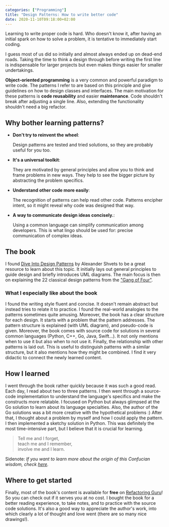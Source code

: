 ```yaml
---
categories: ["Programming"]
title: "Design Patterns: How to write better code"
date: 2020-11-10T09:18:00+02:00
---
```


Learning to write proper code is hard. Who doesn't know it, after having an initial spark on how to solve a problem, it is tentative to immediately start coding.

I guess most of us did so initially and almost always ended up on dead-end roads. Taking the time to think a design through before writing the first line is indispensable for larger projects but even makes things easier for smaller undertakings.

<!--more-->

**Object-oriented programming** is a very common and powerful paradigm to write code. The patterns I refer to are based on this principle and give guidelines on how to design classes and interfaces.
The main motivation for these patterns is **code reusability** and easier **maintenance**. Code shouldn't break after adjusting a single line. Also, extending the functionality shouldn't need a big refactor.

## Why bother learning patterns?

- **Don't try to reinvent the wheel**:

  Design patterns are tested and tried solutions, so they are probably useful for you too.

- **It's a universal toolkit**:

  They are motivated by general principles and allow you to think and frame problems in new ways. They help to see the bigger picture by abstracting the problem specifics.

- **Understand other code more easily**:

  The recognition of patterns can help read other code. Patterns encipher intent, so it might reveal why code was designed that way.

- **A way to communicate design ideas concisely.**:

  Using a common language can simplify communication among developers. This is what lingo should be used for: precise communication of complex ideas.

## The book

I found [Dive Into Design Patterns](https://refactoring.guru/design-patterns/book) by Alexander Shvets to be a great resource to learn about this topic. It initially lays out general principles to guide design and briefly introduces UML diagrams. The main focus is then on explaining the 22 classical design patterns from the ["Gang of Four"](https://www.goodreads.com/book/show/85009.Design_Patterns).

### What I especially like about the book

I found the writing style fluent and concise. It doesn't remain abstract but instead tries to relate it to practice. I found the real-world analogies to the patterns sometimes quite amusing. Moreover, the book has a clear structure for each design. It starts with a problem that the pattern addresses. The pattern structure is explained (with UML diagram), and pseudo-code is given.
Moreover, the book comes with source code for solutions in several common languages (Python, C++, Go, Java, Swift...). It not only mentions when to use it but also when to not use it. Finally, the relationship with other patterns is laid out. This is useful to distinguish patterns with a similar structure, but it also mentions how they might be combined. I find it very didactic to connect the newly learned content.

## How I learned

I went through the book rather quickly because it was such a good read. Each day, I read about two to three patterns. I then went through a source-code implementation to understand the language's specifics and make the constructs more relatable. I focused on Python but always glimpsed at the Go solution to learn about its language specialties. Also, the author of the Go solutions was a bit more creative with the hypothetical problems :)
After that, I thought about a problem by myself and how I could apply the pattern. I then implemented a sketchy solution in Python. This was definitely the most time-intensive part, but I believe that it is crucial for learning.

> Tell me and I forget,  
> teach me and I remember,  
> involve me and I learn.

Sidenote: _If you want to learn more about the origin of this Confucian wisdom, check [here](https://quoteinvestigator.com/2019/02/27/tell/)._

## Where to get started

Finally, most of the book's content is available for **free** on [Refactoring Guru](https://refactoring.guru/design-patterns/)! So you can check out if it serves you at no cost. I bought the book for a better reading experience, to take notes, and to practice with the source code solutions. It's also a good way to appreciate the author's work, into which clearly a lot of thought and love went (there are so many nice drawings!).

